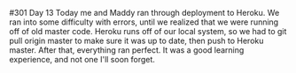 #301 Day 13
Today me and Maddy ran through deployment to Heroku. We ran into some difficulty with errors, until we realized that we were running off of old master code. Heroku runs off of our local system, so we had to git pull origin master to make sure it was up to date, then push to Heroku master. After that, everything ran perfect. It was a good learning experience, and not one I'll soon forget. 
